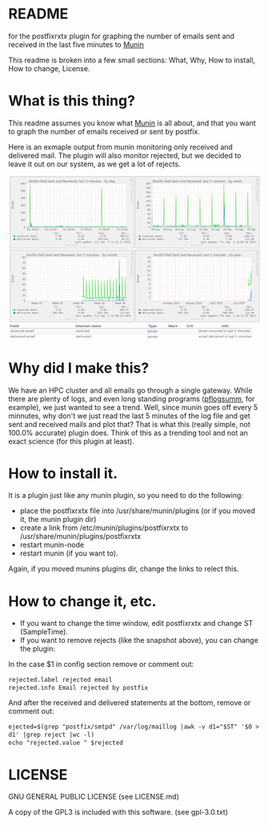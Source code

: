 # README 
for the postfixrxtx plugin for graphing the number of emails sent and received in the last five minutes to [Munin](https://munin-monitoring.org/)

This readme is broken into a few small sections: What,  Why, How to install, How to change, License. 

# What is this thing?

This readme assumes you know what [Munin](https://munin-monitoring.org/) is all about, and that you want to graph the number of emails received or sent by postfix.

Here is an exmaple output from munin monitoring only received and delivered mail. The plugin will also monitor rejected, but we decided to leave it out on our system, as we get a lot of rejects.

![screenshot of postfixrxtx-munin from a node](https://github.com/triode3/postfixrxtx-munin/blob/main/images/postfixrxtx-munin.png)

# Why did I make this?

We have an HPC cluster and all emails go through a single gateway. While there are plenty of logs, and even long standing programs ([pflogsumm](https://github.com/sarahkadar/pflogsumm/blob/master/pflogsumm.pl), for example), we just wanted to see a trend. Well, since munin goes off every 5 minnutes, why don't we just read the last 5 minutes of the log file and get sent and received mails and plot that? That is what this (really simple, not 100.0% accurate) plugin does. Think of this as a trending tool and not an exact science (for this plugin at least). 

# How to install it.

It is a plugin just like any munin plugin, so you need to do the following:

- place the postfixrxtx file into /usr/share/munin/plugins (or if you moved it, the munin plugin dir)
- create a link from /etc/munin/plugins/postfixrxtx to /usr/share/munin/plugins/postfixrxtx
- restart munin-node
- restart munin (if you want to). 

Again, if you moved munins plugins dir, change the links to relect this. 

# How to change it, etc. 

- If you want to change the time window, edit postfixrxtx and change ST (SampleTime).
- If you want to remove rejects (like the snapshot above), you can change the plugin:

In the case $1 in config section remove or comment out:

```
rejected.label rejected email
rejected.info Email rejected by postfix
```

And after the received and delivered statements at the bottom, remove or comment out:

```
ejected=$(grep "postfix/smtpd" /var/log/maillog |awk -v d1="$ST" '$0 > d1' |grep reject |wc -l)
echo "rejected.value " $rejected
```

# LICENSE

GNU GENERAL PUBLIC LICENSE (see LICENSE.md)

A copy of the GPL3 is included with this software. (see gpl-3.0.txt)




